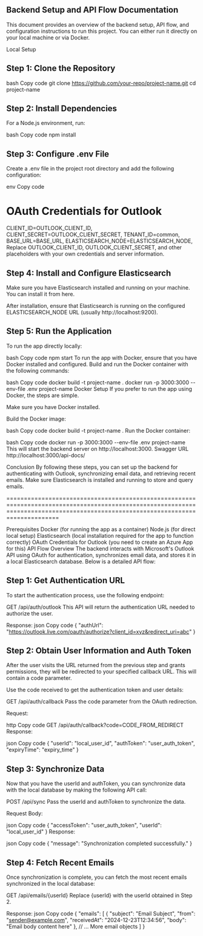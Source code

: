 ## Backend Setup and API Flow Documentation

This document provides an overview of the backend setup, API flow, and configuration instructions to run this project. You can either run it directly on your local machine or via Docker.

Local Setup

## Step 1: Clone the Repository

bash
Copy code
git clone https://github.com/your-repo/project-name.git
cd project-name

## Step 2: Install Dependencies

For a Node.js environment, run:

bash
Copy code
npm install

## Step 3: Configure .env File

Create a .env file in the project root directory and add the following configuration:

env
Copy code

# OAuth Credentials for Outlook

CLIENT_ID=OUTLOOK_CLIENT_ID,
CLIENT_SECRET=OUTLOOK_CLIENT_SECRET,
TENANT_ID=common,
BASE_URL=BASE_URL,
ELASTICSEARCH_NODE=ELASTICSEARCH_NODE,
Replace OUTLOOK_CLIENT_ID, OUTLOOK_CLIENT_SECRET, and other placeholders with your own credentials and server information.

## Step 4: Install and Configure Elasticsearch

Make sure you have Elasticsearch installed and running on your machine. You can install it from here.

After installation, ensure that Elasticsearch is running on the configured ELASTICSEARCH_NODE URL (usually http://localhost:9200).

## Step 5: Run the Application

To run the app directly locally:

bash
Copy code
npm start
To run the app with Docker, ensure that you have Docker installed and configured. Build and run the Docker container with the following commands:

bash
Copy code
docker build -t project-name .
docker run -p 3000:3000 --env-file .env project-name
Docker Setup
If you prefer to run the app using Docker, the steps are simple.

Make sure you have Docker installed.

Build the Docker image:

bash
Copy code
docker build -t project-name .
Run the Docker container:

bash
Copy code
docker run -p 3000:3000 --env-file .env project-name
This will start the backend server on http://localhost:3000.
Swagger URL http://localhost:3000/api-docs/

Conclusion
By following these steps, you can set up the backend for authenticating with Outlook, synchronizing email data, and retrieving recent emails. Make sure Elasticsearch is installed and running to store and query emails.

=================================================================================================================================================================================

Prerequisites
Docker (for running the app as a container)
Node.js (for direct local setup)
Elasticsearch (local installation required for the app to function correctly)
OAuth Credentials for Outlook (you need to create an Azure App for this)
API Flow Overview
The backend interacts with Microsoft's Outlook API using OAuth for authentication, synchronizes email data, and stores it in a local Elasticsearch database. Below is a detailed API flow:

## Step 1: Get Authentication URL

To start the authentication process, use the following endpoint:

GET /api/auth/outlook
This API will return the authentication URL needed to authorize the user.

Response:
json
Copy code
{
"authUrl": "https://outlook.live.com/oauth/authorize?client_id=xyz&redirect_uri=abc"
}

## Step 2: Obtain User Information and Auth Token

After the user visits the URL returned from the previous step and grants permissions, they will be redirected to your specified callback URL. This will contain a code parameter.

Use the code received to get the authentication token and user details:

GET /api/auth/callback
Pass the code parameter from the OAuth redirection.

Request:

http
Copy code
GET /api/auth/callback?code=CODE_FROM_REDIRECT
Response:

json
Copy code
{
"userId": "local_user_id",
"authToken": "user_auth_token",
"expiryTime": "expiry_time"
}

## Step 3: Synchronize Data

Now that you have the userId and authToken, you can synchronize data with the local database by making the following API call:

POST /api/sync
Pass the userId and authToken to synchronize the data.

Request Body:

json
Copy code
{
"accessToken": "user_auth_token",
"userId": "local_user_id"
}
Response:

json
Copy code
{
"message": "Synchronization completed successfully."
}

## Step 4: Fetch Recent Emails

Once synchronization is complete, you can fetch the most recent emails synchronized in the local database:

GET /api/emails/{userId}
Replace {userId} with the userId obtained in Step 2.

Response:
json
Copy code
{
"emails": [
{
"subject": "Email Subject",
"from": "sender@example.com",
"receivedAt": "2024-12-23T12:34:56",
"body": "Email body content here"
},
// ... More email objects
]
}
